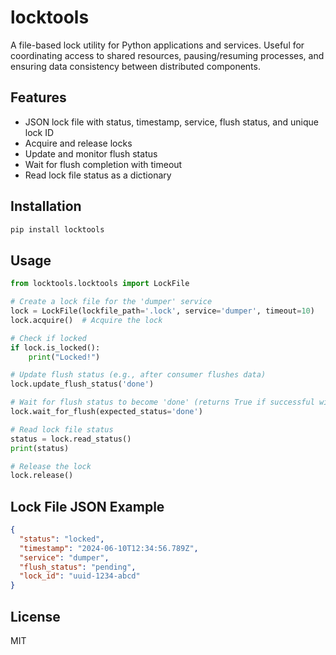 # locktools

A file-based lock utility for Python applications and services. Useful for coordinating access to shared resources, pausing/resuming processes, and ensuring data consistency between distributed components.

## Features
- JSON lock file with status, timestamp, service, flush status, and unique lock ID
- Acquire and release locks
- Update and monitor flush status
- Wait for flush completion with timeout
- Read lock file status as a dictionary

## Installation

```sh
pip install locktools
```

## Usage

```python
from locktools.locktools import LockFile

# Create a lock file for the 'dumper' service
lock = LockFile(lockfile_path='.lock', service='dumper', timeout=10)
lock.acquire()  # Acquire the lock

# Check if locked
if lock.is_locked():
    print("Locked!")

# Update flush status (e.g., after consumer flushes data)
lock.update_flush_status('done')

# Wait for flush status to become 'done' (returns True if successful within timeout)
lock.wait_for_flush(expected_status='done')

# Read lock file status
status = lock.read_status()
print(status)

# Release the lock
lock.release()
```

## Lock File JSON Example
```json
{
  "status": "locked",
  "timestamp": "2024-06-10T12:34:56.789Z",
  "service": "dumper",
  "flush_status": "pending",
  "lock_id": "uuid-1234-abcd"
}
```

## License
MIT
